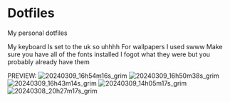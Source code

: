 # Dotfiles
My personal dotfiles

My keyboard Is set to the uk so uhhhh
For wallpapers I used swww 
Make sure you have all of the fonts installed I fogot what they were but you probably already have them

PREVIEW:
![20240309_16h54m16s_grim](https://github.com/oski9653/Dotfiles/assets/98040122/73cf4303-ecc4-45f4-a470-0e04e04a5a79)
![20240309_16h50m38s_grim](https://github.com/oski9653/Dotfiles/assets/98040122/77da3ca6-27fd-4351-bd6b-ea3051eef4cc)
![20240309_16h43m14s_grim](https://github.com/oski9653/Dotfiles/assets/98040122/ce415911-3a4a-4eec-8adf-e7af8a6fd25b)
![20240309_14h05m17s_grim](https://github.com/oski9653/Dotfiles/assets/98040122/b73af15b-b201-4259-a508-a507212c06e4)
![20240308_20h27m17s_grim](https://github.com/oski9653/Dotfiles/assets/98040122/7cc92707-5d11-4fda-8cdd-e5980898008c)



